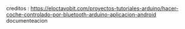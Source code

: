 creditos : https://eloctavobit.com/proyectos-tutoriales-arduino/hacer-coche-controlado-por-bluetooth-arduino-aplicacion-android
documenteacion
